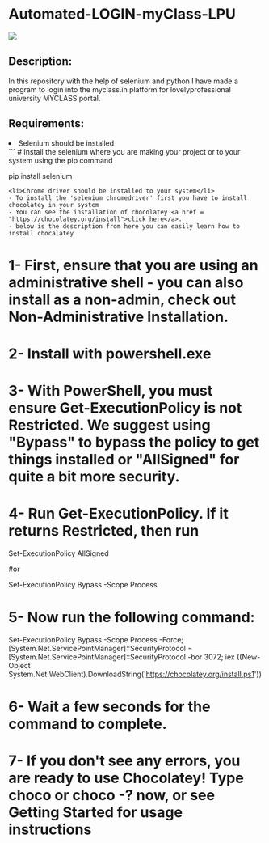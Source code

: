 # Automated-LOGIN-myClass-LPU
<img src="https://img.shields.io/badge/made%20with-python-yellowgreen" />
<h2>Description:</h2>
In this repository with the help of selenium and python I have made a program to login into the myclass.in platform for lovelyprofessional university MYCLASS portal.

<h2>Requirements:</h2>
<li>Selenium should be installed</li>
```
# Install the selenium where you are making your project or to your system using the pip command

pip install selenium

```
<li>Chrome driver should be installed to your system</li>
- To install the 'selenium chromedriver' first you have to install chocolatey in your system
- You can see the installation of chocolatey <a href = "https://chocolatey.org/install">click here</a>.
- below is the description from here you can easily learn how to install chocalatey
```
# 1- First, ensure that you are using an administrative shell - you can also install as a non-admin, check out Non-Administrative Installation.
# 2- Install with powershell.exe
# 3- With PowerShell, you must ensure Get-ExecutionPolicy is not Restricted. We suggest using "Bypass" to bypass the policy to get things installed or "AllSigned" for quite a bit more security.
# 4- Run Get-ExecutionPolicy. If it returns Restricted, then run 

Set-ExecutionPolicy AllSigned 

#or 

Set-ExecutionPolicy Bypass -Scope Process

# 5- Now run the following command:

Set-ExecutionPolicy Bypass -Scope Process -Force; [System.Net.ServicePointManager]::SecurityProtocol = [System.Net.ServicePointManager]::SecurityProtocol -bor 3072; iex ((New-Object System.Net.WebClient).DownloadString('https://chocolatey.org/install.ps1'))

# 6- Wait a few seconds for the command to complete.
# 7- If you don't see any errors, you are ready to use Chocolatey! Type choco or choco -? now, or see Getting Started for usage instructions
